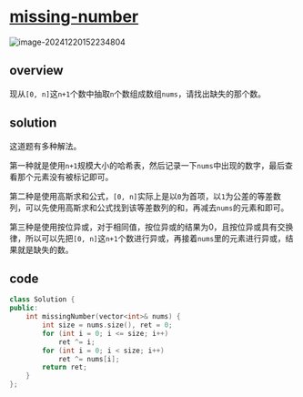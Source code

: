 # [missing-number](https://leetcode.cn/problems/missing-number)

![image-20241220152234804](https://md-wind.oss-cn-nanjing.aliyuncs.com/md/20241220152234904.png)

## overview

现从`[0, n]`这`n+1`个数中抽取`n`个数组成数组`nums`，请找出缺失的那个数。

## solution

这道题有多种解法。

第一种就是使用`n+1`规模大小的哈希表，然后记录一下`nums`中出现的数字，最后查看那个元素没有被标记即可。

第二种是使用高斯求和公式，`[0, n]`实际上是以`0`为首项，以`1`为公差的等差数列，可以先使用高斯求和公式找到该等差数列的和，再减去`nums`的元素和即可。

第三种是使用按位异或，对于相同值，按位异或的结果为0，且按位异或具有交换律，所以可以先把`[0, n]`这`n+1`个数进行异或，再接着`nums`里的元素进行异或，结果就是缺失的数。

## code

```cpp
class Solution {
public:
    int missingNumber(vector<int>& nums) {
        int size = nums.size(), ret = 0;
        for (int i = 0; i <= size; i++)
            ret ^= i;
        for (int i = 0; i < size; i++)
            ret ^= nums[i];
        return ret;
    }
};
```


